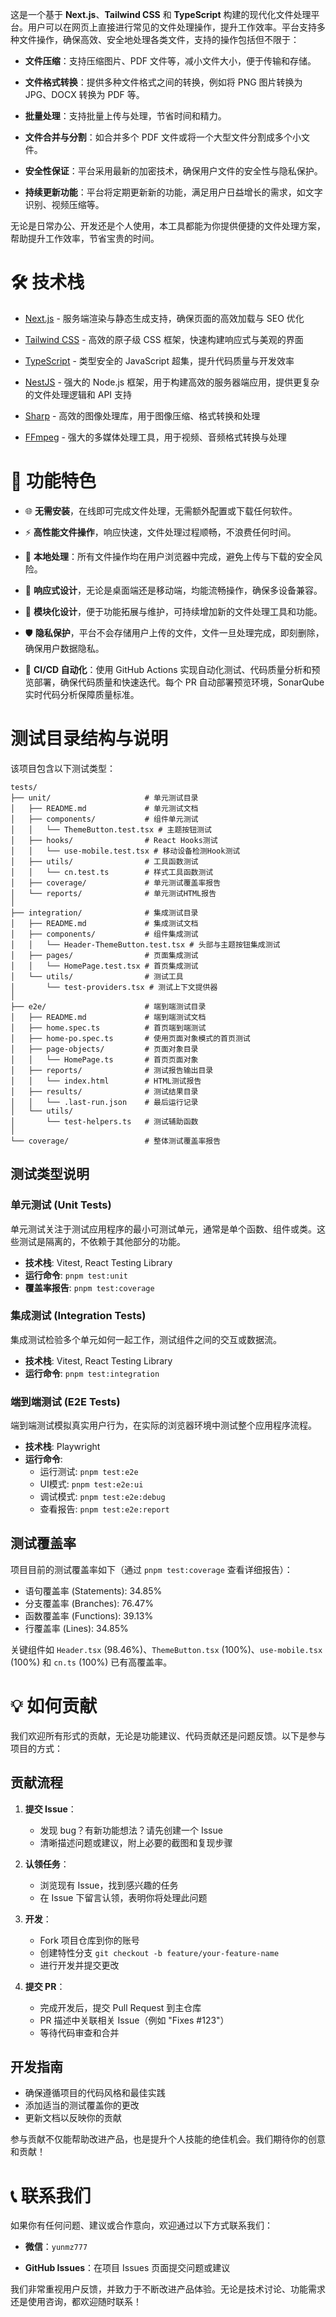 这是一个基于 **Next.js**、**Tailwind CSS** 和 **TypeScript** 构建的现代化文件处理平台。用户可以在网页上直接进行常见的文件处理操作，提升工作效率。平台支持多种文件操作，确保高效、安全地处理各类文件，支持的操作包括但不限于：

- **文件压缩**：支持压缩图片、PDF 文件等，减小文件大小，便于传输和存储。

- **文件格式转换**：提供多种文件格式之间的转换，例如将 PNG 图片转换为 JPG、DOCX 转换为 PDF 等。

- **批量处理**：支持批量上传与处理，节省时间和精力。

- **文件合并与分割**：如合并多个 PDF 文件或将一个大型文件分割成多个小文件。

- **安全性保证**：平台采用最新的加密技术，确保用户文件的安全性与隐私保护。

- **持续更新功能**：平台将定期更新新的功能，满足用户日益增长的需求，如文字识别、视频压缩等。

无论是日常办公、开发还是个人使用，本工具都能为你提供便捷的文件处理方案，帮助提升工作效率，节省宝贵的时间。

# 🛠 技术栈

- [Next.js](https://nextjs.org/) - 服务端渲染与静态生成支持，确保页面的高效加载与 SEO 优化

- [Tailwind CSS](https://tailwindcss.com/) - 高效的原子级 CSS 框架，快速构建响应式与美观的界面

- [TypeScript](https://www.typescriptlang.org/) - 类型安全的 JavaScript 超集，提升代码质量与开发效率

- [NestJS](https://nestjs.com/) - 强大的 Node.js 框架，用于构建高效的服务器端应用，提供更复杂的文件处理逻辑和 API 支持

- [Sharp](https://sharp.pixelplumbing.com/) - 高效的图像处理库，用于图像压缩、格式转换和处理

- [FFmpeg](https://ffmpeg.org/) - 强大的多媒体处理工具，用于视频、音频格式转换与处理

# 🚀 功能特色

- 🌐 **无需安装**，在线即可完成文件处理，无需额外配置或下载任何软件。

- ⚡️ **高性能文件操作**，响应快速，文件处理过程顺畅，不浪费任何时间。

- 🔐 **本地处理**：所有文件操作均在用户浏览器中完成，避免上传与下载的安全风险。

- 📱 **响应式设计**，无论是桌面端还是移动端，均能流畅操作，确保多设备兼容。

- 🧩 **模块化设计**，便于功能拓展与维护，可持续增加新的文件处理工具和功能。

- 🛡️ **隐私保护**，平台不会存储用户上传的文件，文件一旦处理完成，即刻删除，确保用户数据隐私。

- 🔄 **CI/CD 自动化**：使用 GitHub Actions 实现自动化测试、代码质量分析和预览部署，确保代码质量和快速迭代。每个 PR 自动部署预览环境，SonarQube 实时代码分析保障质量标准。

# 测试目录结构与说明

该项目包含以下测试类型：

```text
tests/
├── unit/                     # 单元测试目录
│   ├── README.md             # 单元测试文档
│   ├── components/           # 组件单元测试
│   │   └── ThemeButton.test.tsx # 主题按钮测试
│   ├── hooks/                # React Hooks测试
│   │   └── use-mobile.test.tsx # 移动设备检测Hook测试
│   ├── utils/                # 工具函数测试
│   │   └── cn.test.ts        # 样式工具函数测试
│   ├── coverage/             # 单元测试覆盖率报告
│   └── reports/              # 单元测试HTML报告
│
├── integration/              # 集成测试目录
│   ├── README.md             # 集成测试文档
│   ├── components/           # 组件集成测试
│   │   └── Header-ThemeButton.test.tsx # 头部与主题按钮集成测试
│   ├── pages/                # 页面集成测试
│   │   └── HomePage.test.tsx # 首页集成测试
│   └── utils/                # 测试工具
│       └── test-providers.tsx # 测试上下文提供器
│
├── e2e/                      # 端到端测试目录
│   ├── README.md             # 端到端测试文档
│   ├── home.spec.ts          # 首页端到端测试
│   ├── home-po.spec.ts       # 使用页面对象模式的首页测试
│   ├── page-objects/         # 页面对象目录
│   │   └── HomePage.ts       # 首页页面对象
│   ├── reports/              # 测试报告输出目录
│   │   └── index.html        # HTML测试报告
│   ├── results/              # 测试结果目录
│   │   └── .last-run.json    # 最后运行记录
│   └── utils/
│       └── test-helpers.ts   # 测试辅助函数
│
└── coverage/                 # 整体测试覆盖率报告
```

## 测试类型说明

### 单元测试 (Unit Tests)

单元测试关注于测试应用程序的最小可测试单元，通常是单个函数、组件或类。这些测试是隔离的，不依赖于其他部分的功能。

- **技术栈**: Vitest, React Testing Library
- **运行命令**: `pnpm test:unit`
- **覆盖率报告**: `pnpm test:coverage`

### 集成测试 (Integration Tests)

集成测试检验多个单元如何一起工作，测试组件之间的交互或数据流。

- **技术栈**: Vitest, React Testing Library
- **运行命令**: `pnpm test:integration`

### 端到端测试 (E2E Tests)

端到端测试模拟真实用户行为，在实际的浏览器环境中测试整个应用程序流程。

- **技术栈**: Playwright
- **运行命令**:
  - 运行测试: `pnpm test:e2e`
  - UI模式: `pnpm test:e2e:ui`
  - 调试模式: `pnpm test:e2e:debug`
  - 查看报告: `pnpm test:e2e:report`

## 测试覆盖率

项目目前的测试覆盖率如下（通过 `pnpm test:coverage` 查看详细报告）：

- 语句覆盖率 (Statements): 34.85%
- 分支覆盖率 (Branches): 76.47%
- 函数覆盖率 (Functions): 39.13%
- 行覆盖率 (Lines): 34.85%

关键组件如 `Header.tsx` (98.46%)、`ThemeButton.tsx` (100%)、`use-mobile.tsx` (100%) 和 `cn.ts` (100%) 已有高覆盖率。

# 💡 如何贡献

我们欢迎所有形式的贡献，无论是功能建议、代码贡献还是问题反馈。以下是参与项目的方式：

## 贡献流程

1. **提交 Issue**：

   - 发现 bug？有新功能想法？请先创建一个 Issue
   - 清晰描述问题或建议，附上必要的截图和复现步骤

2. **认领任务**：

   - 浏览现有 Issue，找到感兴趣的任务
   - 在 Issue 下留言认领，表明你将处理此问题

3. **开发**：

   - Fork 项目仓库到你的账号
   - 创建特性分支 `git checkout -b feature/your-feature-name`
   - 进行开发并提交更改

4. **提交 PR**：
   - 完成开发后，提交 Pull Request 到主仓库
   - PR 描述中关联相关 Issue（例如 "Fixes #123"）
   - 等待代码审查和合并

## 开发指南

- 确保遵循项目的代码风格和最佳实践
- 添加适当的测试覆盖你的更改
- 更新文档以反映你的贡献

参与贡献不仅能帮助改进产品，也是提升个人技能的绝佳机会。我们期待你的创意和贡献！

# 📞 联系我们

如果你有任何问题、建议或合作意向，欢迎通过以下方式联系我们：

- **微信**：`yunmz777`

- **GitHub Issues**：在项目 Issues 页面提交问题或建议

我们非常重视用户反馈，并致力于不断改进产品体验。无论是技术讨论、功能需求还是使用咨询，都欢迎随时联系！
